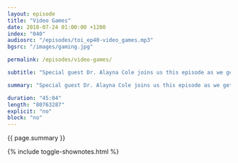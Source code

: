 ```yaml
---
layout: episode
title: "Video Games"
date: 2018-07-24 01:00:00 +1200
index: "040"
audiosrc: "/episodes/toi_ep40-video_games.mp3"
bgsrc: "/images/gaming.jpg"

permalink: /episodes/video-games/

subtitle: "Special guest Dr. Alayna Cole joins us this episode as we get deep into the nitty gritty of diversity, inclusion and representation in video games."

summary: "Special guest Dr. Alayna Cole joins us this episode as we get deep into the nitty gritty of diversity, inclusion and representation in video games."

duration: "45:04"
length: "80763287"
explicit: "no"
block: "no" 
---
```

<section class="summary" markdown="1">

{{ page.summary }}

</section>

{% include toggle-shownotes.html %}

<section id="shownotes" class="hidden" markdown="1">


</section>
